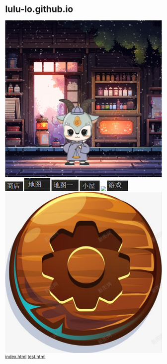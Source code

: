 # lulu-lo.github.io
![](https://github.com/lulu-lo/lulu-lo.github.io/blob/main/winter_sheep.webp)
![](https://github.com/lulu-lo/lulu-lo.github.io/blob/main/%E5%95%86%E5%BA%97.webp)
![](https://github.com/lulu-lo/lulu-lo.github.io/blob/main/%E5%9C%B0%E5%9B%BE.webp)
![](https://github.com/lulu-lo/lulu-lo.github.io/blob/main/%E5%9C%B0%E5%9B%BE1.webp)
![](https://github.com/lulu-lo/lulu-lo.github.io/blob/main/%E5%B0%8F%E5%B1%8B.webp)
![](https://github.com/lulu-lo/lulu-lo.github.io/blob/main/%E5%B1%B1.webp)
![](https://github.com/lulu-lo/lulu-lo.github.io/blob/main/%E6%B8%B8%E6%88%8F.webp)
![](https://github.com/lulu-lo/lulu-lo.github.io/blob/main/%E8%AE%BE%E7%BD%AE.png)
[index.html](#test.html)
[test.html](#index.html)

